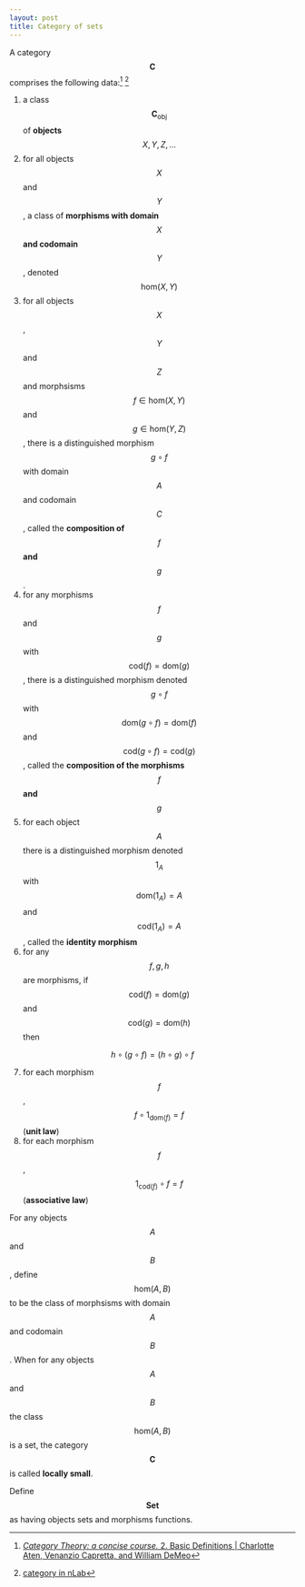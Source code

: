 ```yaml
---
layout: post
title: Category of sets
---
```


A category $$\mathbf{C}$$ comprises the following data:[^1] [^2]

[^1]: [*Category Theory: a concise course.* 2. Basic Definitions \| Charlotte Aten, Venanzio Capretta, and William DeMeo](https://categorytheory.gitlab.io/basic_definitions.html)

[^2]: [category in nLab](https://ncatlab.org/nlab/show/category)

1. a class $$\mathbf{C}_{\textrm{obj}}$$ of **objects** $$X,Y,Z,\ldots$$
2. for all objects $$X$$ and $$Y$$, a class of **morphisms with domain** $$X$$ **and codomain** $$Y$$, denoted $$\textrm{hom}(X,Y)$$
3. for all objects $$X$$, $$Y$$ and $$Z$$ and morphsisms $$f \in \textrm{hom}(X,Y)$$
and $$g \in \textrm{hom}(Y,Z)$$, there is a distinguished morphism $$g \circ f$$ with domain $$A$$ and
codomain $$C$$, called the **composition of** $$f$$ **and** $$g$$.
4. for any morphisms  $$f$$ and $$g$$ with $$\textrm{cod}(f)=\textrm{dom}(g)$$, there is a distinguished morphism denoted $$g \circ f$$ with $$\textrm{dom}(g\circ f)=\textrm{dom}(f)$$ and $$\textrm{cod}(g\circ f)=\textrm{cod}(g)$$, called the **composition of the morphisms** $$f$$ **and** $$g$$
5. for each object $$A$$ there is a distinguished morphism denoted $$1_A$$ with $$\textrm{dom}(1_A)=A$$ and $$\textrm{cod}(1_A)=A$$, called the **identity morphism**
6. for any $$f,g,h$$ are morphisms, if $$\textrm{cod}(f)=\textrm{dom}(g)$$ and $$\textrm{cod}(g)=\textrm{dom}(h)$$ then 

  $$h \circ (g \circ f) = (h \circ g) \circ f$$

7. for each morphism $$f$$, $$f \circ 1_{\textrm{dom}(f)} = f$$ (**unit law**)
8. for each morphism $$f$$, $$1_{\textrm{cod}(f)} \circ f = f$$ (**associative law**)

For any objects $$A$$ and $$B$$, define $$\textrm{hom}(A,B)$$ to be the class
of morphsisms with domain $$A$$ and codomain $$B$$. When for any objects $$A$$ and $$B$$ the class
$$\textrm{hom}(A,B)$$ is a set, the category $$\mathbf{C}$$ is called **locally small**.

Define $$\mathbf{Set}$$ as having objects sets and morphisms functions.

